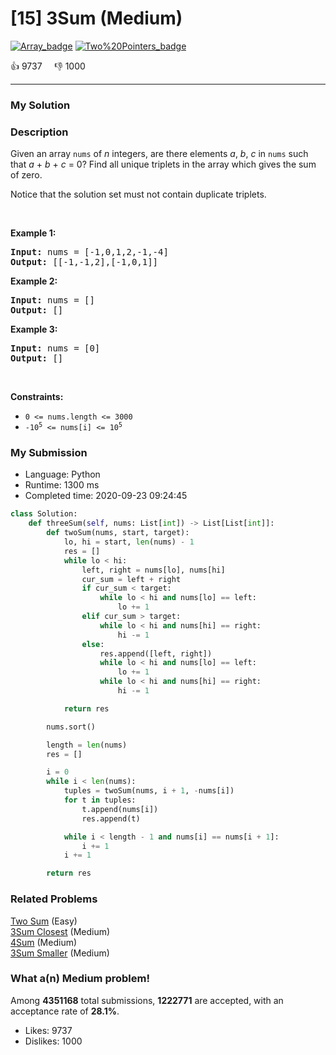 # [15] 3Sum (Medium)

[![Array_badge](https://img.shields.io/badge/topic-Array-green.svg)](https://leetcode.com/problems/3sum/)  [![Two%20Pointers_badge](https://img.shields.io/badge/topic-Two%20Pointers-green.svg)](https://leetcode.com/problems/3sum/) 

:+1: 9737 &nbsp; &nbsp; :thumbsdown: 1000

---

### My Solution


### Description
<p>Given an array <code>nums</code> of <em>n</em> integers, are there elements <em>a</em>, <em>b</em>, <em>c</em> in <code>nums</code> such that <em>a</em> + <em>b</em> + <em>c</em> = 0? Find all unique triplets in the array which gives the sum of zero.</p>

<p>Notice that the solution set must not contain duplicate triplets.</p>

<p>&nbsp;</p>
<p><strong>Example 1:</strong></p>
<pre><strong>Input:</strong> nums = [-1,0,1,2,-1,-4]
<strong>Output:</strong> [[-1,-1,2],[-1,0,1]]
</pre><p><strong>Example 2:</strong></p>
<pre><strong>Input:</strong> nums = []
<strong>Output:</strong> []
</pre><p><strong>Example 3:</strong></p>
<pre><strong>Input:</strong> nums = [0]
<strong>Output:</strong> []
</pre>
<p>&nbsp;</p>
<p><strong>Constraints:</strong></p>

<ul>
	<li><code>0 &lt;= nums.length &lt;= 3000</code></li>
	<li><code>-10<sup>5</sup> &lt;= nums[i] &lt;= 10<sup>5</sup></code></li>
</ul>



### My Submission

- Language: Python
- Runtime: 1300 ms
- Completed time: 2020-09-23 09:24:45

```Python
class Solution:
    def threeSum(self, nums: List[int]) -> List[List[int]]:
        def twoSum(nums, start, target):
            lo, hi = start, len(nums) - 1
            res = []
            while lo < hi:
                left, right = nums[lo], nums[hi]
                cur_sum = left + right
                if cur_sum < target:
                    while lo < hi and nums[lo] == left:
                        lo += 1
                elif cur_sum > target:
                    while lo < hi and nums[hi] == right:
                        hi -= 1
                else:
                    res.append([left, right])
                    while lo < hi and nums[lo] == left:
                        lo += 1
                    while lo < hi and nums[hi] == right:
                        hi -= 1

            return res

        nums.sort()

        length = len(nums)
        res = []

        i = 0
        while i < len(nums):
            tuples = twoSum(nums, i + 1, -nums[i])
            for t in tuples:
                t.append(nums[i])
                res.append(t)

            while i < length - 1 and nums[i] == nums[i + 1]:
                i += 1
            i += 1

        return res        
```


### Related Problems
[Two Sum](https://leetcode.com/problems/two-sum/) (Easy) <br>
[3Sum Closest](https://leetcode.com/problems/3sum-closest/) (Medium) <br>
[4Sum](https://leetcode.com/problems/4sum/) (Medium) <br>
[3Sum Smaller](https://leetcode.com/problems/3sum-smaller/) (Medium) <br>



### What a(n) Medium problem!
Among **4351168** total submissions, **1222771** are accepted, with an acceptance rate of **28.1%**. <br>

- Likes: 9737
- Dislikes: 1000

